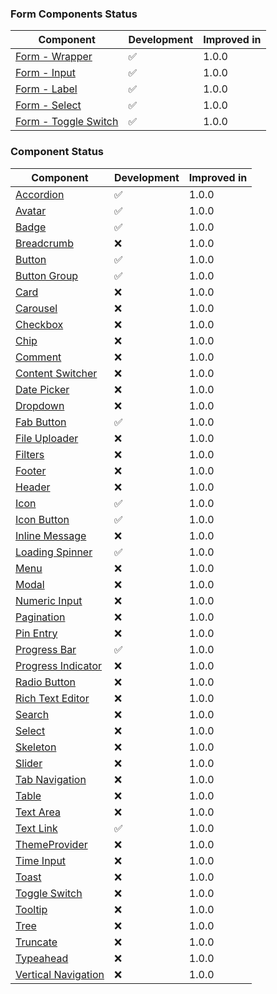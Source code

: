 ### Form Components Status

| Component                                                             | Development | Improved in |
| --------------------------------------------------------------------- | ----------- | ----------- |
| [Form - Wrapper](/docs/components-forms-form-wrapper--overview)       | ✅          | 1.0.0       |
| [Form - Input](/docs/components-forms-input--overview)                | ✅          | 1.0.0       |
| [Form - Label](/docs/components-forms-label--overview)                | ✅          | 1.0.0       |
| [Form - Select](/docs/components-forms-select--overview)              | ✅          | 1.0.0       |
| [Form - Toggle Switch](/docs/components-forms-toggleswitch--overview) | ✅          | 1.0.0       |

### Component Status

| Component                                                             | Development | Improved in |
| --------------------------------------------------------------------- | ----------- | ----------- |
| [Accordion](/docs/components-accordion--overview)                     | ✅          | 1.0.0       |
| [Avatar](/docs/components-avatar--overview)                           | ✅          | 1.0.0       |
| [Badge](/docs/components-badge--overview)                             | ✅          | 1.0.0       |
| [Breadcrumb](/docs/components-breadcrumb--overview)                   | ❌          | 1.0.0       |
| [Button](/docs/components-button-button--overview)                    | ✅          | 1.0.0       |
| [Button Group](/docs/components-button-button-group--overview)        | ✅          | 1.0.0       |
| [Card](/docs/components-card--overview)                               | ❌          | 1.0.0       |
| [Carousel](/docs/components-carousel--overview)                       | ❌          | 1.0.0       |
| [Checkbox](/docs/components-checkbox--overview)                       | ❌          | 1.0.0       |
| [Chip](/docs/components-chip--overview)                               | ❌          | 1.0.0       |
| [Comment](/docs/components-comment--overview)                         | ❌          | 1.0.0       |
| [Content Switcher](/docs/components-content-switcher--overview)       | ❌          | 1.0.0       |
| [Date Picker](/docs/components-date-picker--overview)                 | ❌          | 1.0.0       |
| [Dropdown](/docs/components-dropdown--overview)                       | ❌          | 1.0.0       |
| [Fab Button](/docs/components-button-fab-button--overview)            | ✅          | 1.0.0       |
| [File Uploader](/docs/components-file-uploader--overview)             | ❌          | 1.0.0       |
| [Filters](/docs/components-filters--overview)                         | ❌          | 1.0.0       |
| [Footer](/docs/components-footer--overview)                           | ❌          | 1.0.0       |
| [Header](/docs/components-header--overview)                           | ❌          | 1.0.0       |
| [Icon](/docs/components-icon--overview)                               | ✅          | 1.0.0       |
| [Icon Button](/docs/components-button-icon-button--overview)          | ✅          | 1.0.0       |
| [Inline Message](/docs/components-inline-message--overview)           | ❌          | 1.0.0       |
| [Loading Spinner](/docs/components-loading-spinner--overview)         | ✅          | 1.0.0       |
| [Menu](/docs/components-menu--overview)                               | ❌          | 1.0.0       |
| [Modal](/docs/components-modal--overview)                             | ❌          | 1.0.0       |
| [Numeric Input](/docs/components-numeric-input--overview)             | ❌          | 1.0.0       |
| [Pagination](/docs/components-pagination--overview)                   | ❌          | 1.0.0       |
| [Pin Entry](/docs/components-pin-entry--overview)                     | ❌          | 1.0.0       |
| [Progress Bar](/docs/components-progress-bar--overview)               | ✅          | 1.0.0       |
| [Progress Indicator](/docs/components-progress-indicator--overview)   | ❌          | 1.0.0       |
| [Radio Button](/docs/components-radio-button--overview)               | ❌          | 1.0.0       |
| [Rich Text Editor ](/docs/components-rich-text-editor--overview)      | ❌          | 1.0.0       |
| [Search](/docs/components-search--overview)                           | ❌          | 1.0.0       |
| [Select](/docs/components-select--overview)                           | ❌          | 1.0.0       |
| [Skeleton](/docs/components-skeleton--overview)                       | ❌          | 1.0.0       |
| [Slider](/docs/components-slider--overview)                           | ❌          | 1.0.0       |
| [Tab Navigation](/docs/components-tab-navigation--overview)           | ❌          | 1.0.0       |
| [Table](/docs/components-table--overview)                             | ❌          | 1.0.0       |
| [Text Area](/docs/components-text-area--overview)                     | ❌          | 1.0.0       |
| [Text Link](/docs/components-text-link--overview)                     | ✅          | 1.0.0       |
| [ThemeProvider](/docs/components-theme-provider--overview)            | ❌          | 1.0.0       |
| [Time Input](/docs/components-time-input--overview)                   | ❌          | 1.0.0       |
| [Toast](/docs/components-toast--overview)                             | ❌          | 1.0.0       |
| [Toggle Switch](/docs/components-toggle-switch--overview)             | ❌          | 1.0.0       |
| [Tooltip](/docs/components-tooltip--overview)                         | ❌          | 1.0.0       |
| [Tree](/docs/components-tree--overview)                               | ❌          | 1.0.0       |
| [Truncate](/docs/components-truncate--overview)                       | ❌          | 1.0.0       |
| [Typeahead](/docs/components-typeahead--overview)                     | ❌          | 1.0.0       |
| [Vertical Navigation](/docs/components-vertical-navigation--overview) | ❌          | 1.0.0       |
